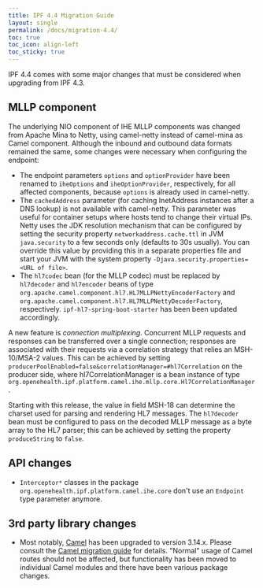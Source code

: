 ```yaml
---
title: IPF 4.4 Migration Guide
layout: single
permalink: /docs/migration-4.4/
toc: true
toc_icon: align-left  
toc_sticky: true
---
```


IPF 4.4 comes with some major changes that must be considered when upgrading from IPF 4.3.

## MLLP component

The underlying NIO component of IHE MLLP components was changed from Apache Mina to Netty, using camel-netty instead
of camel-mina as Camel component. Although the inbound and outbound data formats remained the same, some changes were
necessary when configuring the endpoint:

* The endpoint parameters `options` and `optionProvider` have been renamed to `iheOptions` and `iheOptionProvider`, respectively, for all affected components, because `options` is already used in camel-netty.
* The `cachedAddress` parameter (for caching InetAddress instances after a DNS lookup) is not available with camel-netty. This parameter was useful for container setups where hosts tend to change their virtual IPs. Netty uses the JDK resolution mechanism that can be configured by setting the security property `networkaddress.cache.ttl` in JVM `java.security` to a few seconds only (defaults to 30s usually). You can override this value by providing this in a separate properties file and start your JVM with the system property `-Djava.security.properties=<URL of file>`.
* The `hl7codec` bean (for the MLLP codec) must be replaced by `hl7decoder` and `hl7encoder` beans of type `org.apache.camel.component.hl7.HL7MLLPNettyEncoderFactory` and `org.apache.camel.component.hl7.HL7MLLPNettyDecoderFactory`, respectively. `ipf-hl7-spring-boot-starter` has been been updated accordingly.

A new feature is _connection multiplexing_. Concurrent MLLP requests and responses can be transferred over a single connection; responses are associated with their requests via a correlation strategy that relies an MSH-10/MSA-2 values. This can be achieved by setting `producerPoolEnabled=false&correlationManager=#hl7Correlation` on the producer side, where hl7CorrelationManager is a bean instance of type `org.openehealth.ipf.platform.camel.ihe.mllp.core.Hl7CorrelationManager`.

Starting with this release, the value in field MSH-18 can determine the charset used for parsing and rendering HL7 messages. The `hl7decoder` bean must be configured to pass on the decoded MLLP message as a byte array to the HL7 parser; this can be achieved by setting the property `produceString` to `false`.

## API changes

* `Interceptor*` classes in the package `org.openehealth.ipf.platform.camel.ihe.core` don't use an `Endpoint` type parameter anymore. 

## 3rd party library changes

* Most notably, [Camel](https://camel.apache.org) has been upgraded to version 3.14.x. Please consult the [Camel migration guide](https://camel.apache.org/manual/latest/migration-and-upgrade.html) for details. "Normal" usage of Camel routes should not be affected, but functionality has been moved to individual Camel modules and there have been various package changes.